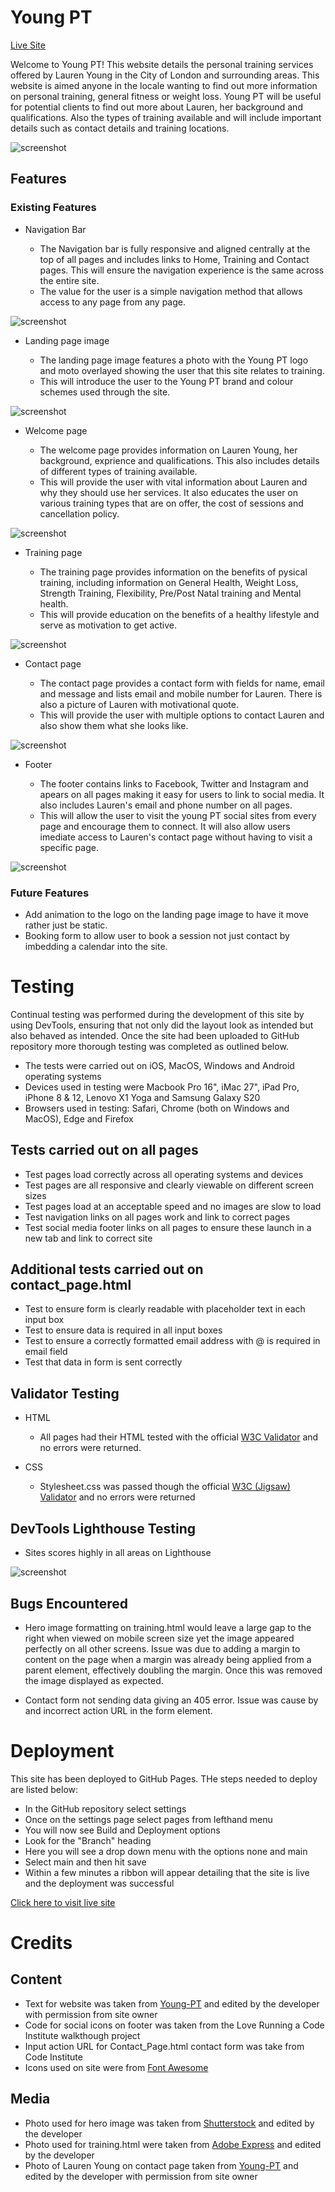 # Young PT

[Live Site](https://adamt84.github.io/YoungPT/)

Welcome to Young PT! This website details the personal training services offered by Lauren Young in the City of London and surrounding areas. This website is aimed anyone in the locale wanting to find out more information on personal training, general fitness or weight loss. 
Young PT will be useful for potential clients to find out more about Lauren, her background and qualifications. Also the types of training available and will include important details such as contact details and training locations. 

![screenshot](screenshots/youngpt-mockup.png)

## Features

### Existing Features

-  Navigation Bar

    - The Navigation bar is fully responsive and aligned centrally at the top of all pages and includes links to Home, Training and Contact pages. This will ensure the navigation experience is the same across the entire site.
    - The value for the user is a simple navigation method that allows access to any page from any page. 

![screenshot](screenshots/youngpt-navigation.png)

- Landing page image

    - The landing page image features a photo with the Young PT logo and moto overlayed showing the user that this site relates to training.
    - This will introduce the user to the Young PT brand and colour schemes used through the site. 

![screenshot](screenshots/youngpt-landing-image.png)

- Welcome page

    - The welcome page provides information on Lauren Young, her background, exprience and qualifications. This also includes details of different types of training available.
    - This will provide the user with vital information about Lauren and why they should use her services. It also educates the user on various training types that are on offer, the cost of sessions and cancellation policy.

![screenshot](screenshots/youngpt-welcome-page.png)

- Training page

    - The training page provides information on the benefits of pysical training, including information on General Health, Weight Loss, Strength Training, Flexibility, Pre/Post Natal training and Mental health.
    - This will provide education on the benefits of a healthy lifestyle and serve as motivation to get active. 

![screenshot](screenshots/youngpt-training-page.png)

- Contact page

    - The contact page provides a contact form with fields for name, email and message and lists email and mobile number for Lauren. There is also a picture of Lauren with motivational quote.
    - This will provide the user with multiple options to contact Lauren and also show them what she looks like. 

![screenshot](screenshots/youngpt-contact-page.png)

- Footer

    - The footer contains links to Facebook, Twitter and Instagram and apears on all pages making it easy for users to link to social media. It also includes Lauren's email and phone number on all pages.
    - This will allow the user to visit the young PT social sites from every page and encourage them to connect. It will also allow users imediate access to Lauren's contact page without having to visit a specific page.

![screenshot](screenshots/youngpt-footer.png)

### Future Features

- Add animation to the logo on the landing page image to have it move rather just be static.
- Booking form to allow user to book a session not just contact by imbedding a calendar into the site.

# Testing

Continual testing was performed during the development of this site by using DevTools, ensuring that not only did the layout look as intended but also behaved as intended. Once the site had been uploaded to GitHub repository more thorough testing was completed as outlined below.

- The tests were carried out on iOS, MacOS, Windows and Android operating systems
- Devices used in testing were Macbook Pro 16", iMac 27", iPad Pro, iPhone 8 & 12, Lenovo X1 Yoga and Samsung Galaxy S20
- Browsers used in testing: Safari, Chrome (both on Windows and MacOS), Edge and Firefox

## Tests carried out on all pages

- Test pages load correctly across all operating systems and devices
- Test pages are all responsive and clearly viewable on different screen sizes
- Test pages load at an acceptable speed and no images are slow to load
- Test navigation links on all pages work and link to correct pages
- Test social media footer links on all pages to ensure these launch in a new tab and link to correct site

## Additional tests carried out on contact_page.html

- Test to ensure form is clearly readable with placeholder text in each input box
- Test to ensure data is required in all input boxes
- Test to ensure a correctly formatted email address with @ is required in email field
- Test that data in form is sent correctly

## Validator Testing

- HTML

    - All pages had their HTML tested with the official [W3C Validator](https://validator.w3.org/nu/?doc=https%3A%2F%2Fadamt84.github.io%2FYoungPT%2Findex.html) and no errors were returned.

- CSS

    - Stylesheet.css was passed though the official [W3C (Jigsaw) Validator](https://jigsaw.w3.org/css-validator/validator?uri=https%3A%2F%2Fadamt84.github.io%2FYoungPT%2Findex.html&profile=css3svg&usermedium=all&warning=1&vextwarning=&lang=en) and no errors were returned

## DevTools Lighthouse Testing

- Sites scores highly in all areas on Lighthouse

![screenshot](screenshots/lighthouse-testing.png)

## Bugs Encountered

- Hero image formatting on training.html would leave a large gap to the right when viewed on mobile screen size yet the image appeared perfectly on all other screens. Issue was due to adding a margin to content on the page when a margin was already being applied from a parent element, effectively doubling the margin. Once this was removed the image displayed as expected. 

- Contact form not sending data giving an 405 error. Issue was cause by and incorrect action URL in the form element.

# Deployment

This site has been deployed to GitHub Pages. THe steps needed to deploy are listed below:

- In the GitHub repository select settings
- Once on the settings page select pages from lefthand menu
- You will now see Build and Deployment options
- Look for the "Branch" heading
- Here you will see a drop down menu with the options none and main
- Select main and then hit save
- Within a few minutes a ribbon will appear detailing that the site is live and the deployment was successful

[Click here to visit live site](https://adamt84.github.io/YoungPT/)

# Credits

## Content

- Text for website was taken from [Young-PT](http://young-pt.com/) and edited by the developer with permission from site owner
- Code for social icons on footer was taken from the Love Running a Code Institute walkthough project
- Input action URL for Contact_Page.html contact form was take from Code Institute
- Icons used on site were from [Font Awesome](https://fontawesome.com/)

## Media

- Photo used for hero image was taken from [Shutterstock](https://www.shutterstock.com/) and edited by the developer 
- Photo used for training.html were taken from [Adobe Express](https://www.adobe.com/express/?sdid=SL4KM9XN&mv=search&ef_id=EAIaIQobChMIktLTurGp_AIV0AGtBh3FAgNLEAAYASAAEgJ6T_D_BwE:G:s&s_kwcid=AL!3085!3!589020195299!p!!g!!express%20adobe!16624093353!135127940375) and edited by the developer
- Photo of Lauren Young on contact page taken from [Young-PT](http://young-pt.com/) and edited by the developer with permission from site owner